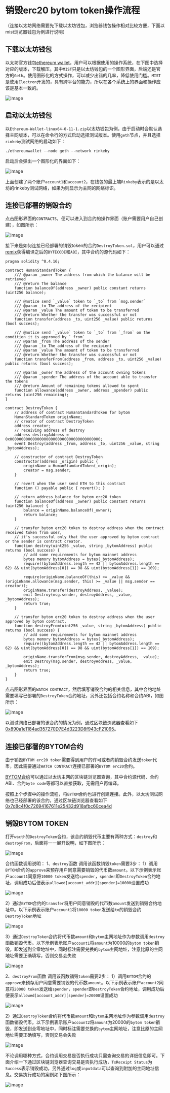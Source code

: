 # 销毁erc20 bytom token操作流程

（连接以太坊网络需要先下载以太坊钱包，浏览器钱包操作相对比较方便，下面以mist浏览器钱包为例进行说明）

## 下载以太坊钱包
以太坊官方钱包[ethereum wallet](https://github.com/ethereum/mist/releases)，用户可以根据使用的操作系统，在下图中选择对应的版本，下载解压。其中`MIST`只是以太坊钱包的一个图形界面，后端还是官方的`Geth`。使用图形化的方式操作，可以减少出错的几率，降低使用门槛。`MIST`是使用`Electron`开发的，具有跨平台的能力，所以在各个系统上的界面和操作应该是基本一致的。

  ![image](pictures/ethereum_release.png)

## 启动以太坊钱包
以`Ethereum-Wallet-linux64-0-11-1.zip`以太坊钱包为例，由于启动时会默认选择主网版本，可以在命令行的方式启动选择测试版本。使用`geth`节点，并且选择`rinkeby`测试网络的启动如下：

```
./ethereumwallet --node geth --network rinkeby
```

启动后会弹出一个图形化的界面如下：

  ![image](pictures/ethereum_wallet.png)

上面创建了两个账户`account1`和`account2`，在钱包的最上端`Rinkeby`表示的是以太坊的rinkeby测试网络，如果为则显示为主网的网络标识。

## 连接已部署的销毁合约
点击图形界面的`CONTRACTS`，便可以进入到合约的操作界面（账户需要用户自己创建），如图所示：

  ![image](pictures/contract_index.png)

接下来是如何连接已经部署的销毁token的合约`DestroyToken.sol`，用户可以通过[remix](http://remix.ethereum.org/)获得编译之后的`BYTECODE`和`ABI`，其中合约的源代码如下：
```solidity
pragma solidity ^0.4.16;

contract HumanStandardToken {
    /// @param _owner The address from which the balance will be retrieved
    /// @return The balance
    function balanceOf(address _owner) public constant returns (uint256 balance);

    /// @notice send `_value` token to `_to` from `msg.sender`
    /// @param _to The address of the recipient
    /// @param _value The amount of token to be transferred
    /// @return Whether the transfer was successful or not
    function transfer(address _to, uint256 _value) public returns (bool success);

    /// @notice send `_value` token to `_to` from `_from` on the condition it is approved by `_from`
    /// @param _from The address of the sender
    /// @param _to The address of the recipient
    /// @param _value The amount of token to be transferred
    /// @return Whether the transfer was successful or not
    function transferFrom(address _from, address _to, uint256 _value) public returns (bool success);

    /// @param _owner The address of the account owning tokens
    /// @param _spender The address of the account able to transfer the tokens
    /// @return Amount of remaining tokens allowed to spent
    function allowance(address _owner, address _spender) public returns (uint256 remaining);
}

contract DestroyToken {
    // address of contract HumanStandardToken for bytom
    HumanStandardToken originName;
    // creator of contract DestroyToken
    address creator;
    // receiving address of destroy
    address destroyAddress = 0x0000000000000000000000000000000000000000;
    event Destroy(address _from, address _to, uint256 _value, string _bytomAddress);

    // constructor of contract DestroyToken
    constructor(address _origin) public {
        originName = HumanStandardToken(_origin);
        creator = msg.sender;
    }

    // revert when the user send ETH to this contract
    function () payable public { revert(); }

    // return address balance for bytom erc20 token
    function balanceOf(address _owner) public constant returns (uint256 balance) {
        balance = originName.balanceOf(_owner);
        return balance;
    }

    // transfer bytom erc20 token to destroy address when the contract received token from user,
    // it's successful only that the user approved by bytom contract or the sender is contract creator.
    function destroy(uint256 _value, string _bytomAddress) public returns (bool success) {
        // add some requirements for bytom mainnet address
        bytes memory bytomAddress = bytes(_bytomAddress);
        require((bytomAddress.length == 42 || bytomAddress.length == 62) && uint(bytomAddress[0]) == 98 && uint(bytomAddress[1]) == 109);

        require(originName.balanceOf(this) >= _value && (originName.allowance(msg.sender, this) >= _value || msg.sender == creator));
        originName.transfer(destroyAddress, _value);
        emit Destroy(msg.sender, destroyAddress, _value, _bytomAddress);
        return true;
    }

    // transfer bytom erc20 token to destroy address when the user approved by bytom contract.
    function destroyFrom(uint256 _value, string _bytomAddress) public returns (bool success) {
        // add some requirements for bytom mainnet address
        bytes memory bytomAddress = bytes(_bytomAddress);
        require((bytomAddress.length == 42 || bytomAddress.length == 62) && uint(bytomAddress[0]) == 98 && uint(bytomAddress[1]) == 109);

        originName.transferFrom(msg.sender, destroyAddress, _value);
        emit Destroy(msg.sender, destroyAddress, _value, _bytomAddress);
        return true;
    }
}
```

点击图形界面的`WATCH CONTRACT`，然后填写销毁合约的相关信息，其中合约地址需要填写已部署的`DestroyToken`合约地址，另外还包括合约名称和合约ABI，如图所示：

  ![image](pictures/contract_watch.png)

以测试网络已部署的该合约的情况为例，通过区块链浏览器查看如下[0x890a1e1184ad357270D7E4d3223D8f943cF21095](https://rinkeby.etherscan.io/address/0x890a1e1184ad357270D7E4d3223D8f943cF21095)。

## 连接已部署的BYTOM合约
由于销毁`BYTOM erc20 token`需要得到用户的许可或者向销毁合约发送`token`代币，因此需要通过`WATCH CONTRACT`连接已部署的`BYTOM erc20`合约。

[BYTOM合约](https://etherscan.io/address/0xcb97e65f07da24d46bcdd078ebebd7c6e6e3d750#code)可以通过以太坊主网的区块链浏览器查询，其中合约源代码、合约ABI、合约`byte code`等都可以直接获取，无需用户再编译。

按照上个步骤中的操作流程，将`BYTOM`合约也进行创建连接。此外，以太坊测试网络也已经部署的该合约，通过区块链浏览器查看如下[0x7d8c4f0c72694167611e25432d918afbc60cea4d](https://rinkeby.etherscan.io/address/0x7d8c4f0c72694167611e25432d918afbc60cea4d)

## 销毁BYTOM TOKEN
打开`wacth`的`DestroyToken`合约，该合约销毁代币主要有两种方式：`destroy`和`destroyFrom`，后面将一一展开说明，如下图所示：

  ![image](pictures/contract_destroytoken.png)

合约函数调用说明：
1、`destroy`函数
调用该函数销毁`token`需要3步：
  1）调用`BYTOM`合约的`approve`来预存用户同意需要销毁的代币数`amount`。以下示例表示账户`account1`同意将`10000 token`发送给`spender`，`spender`即`DestroyToken`合约地址，调用成功后便表示`allowed[account_addr][spender]=10000`设置成功

  ![image](pictures/contract_approve1.png)

  2）通过`BYTOM`合约的`transfer`将用户同意销毁的代币数`amount`发送到销毁合约地址中。以下示例表示账户`account1`将`10000 token`发送给`to`的销毁合约`DestroyToken`地址

  ![image](pictures/contract_send.png)

  3）通过`DestroyToken`合约将代币数`amount`和`bytom`主网地址作为参数调用`destroy`函数销毁代币。以下示例表示账户`account1`将`amount`为10000的`bytom token`销毁，即发送到全零地址中，同时标注需要兑换的`bytom`主网地址，注意比原的主网地址需要正确填写，否则交易会失败

  ![image](pictures/contract_burntoken.png)

2、`destroyFrom`函数
调用该函数销毁`token`需要2步：
  1）调用`BYTOM`合约的`approve`来预存用户同意需要销毁的代币数`amount`。以下示例表示账户`account2`同意将`20000 token`发送给`spender`，`spender`即`DestroyToken`合约地址，调用成功后便表示`allowed[account_addr][spender]=20000`设置成功

  ![image](pictures/contract_approve2.png)

  2）通过`DestroyToken`合约将代币数`amount`和`bytom`主网地址作为参数调用`destroy`函数销毁代币。以下示例表示账户`account2`将`amount`为20000的`bytom token`销毁，即发送到全零地址中，同时标注需要兑换的`bytom`主网地址，注意比原的主网地址需要正确填写，否则交易会失败

  ![image](pictures/contract_burnfromtoken.png)

不论调用哪种方式，合约调用交易是否执行成功只需查询交易的详细信息即可。下面介绍一下通过区块链浏览器查询交易是否执行成功，`TxReceipt Status`为`Success`表示销毁成功，另外通过`log`或`inputdata`可以查询到附加的主网地址信息。交易执行成功的案例如下图所示：

  ![image](pictures/contract_receipt.png)
